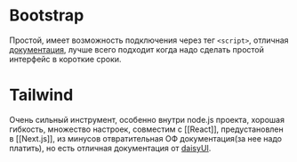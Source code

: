 # Bootstrap
Простой, имеет возможность подключения через тег `<script>`, отличная [документация](https://getbootstrap.com/docs/5.1/getting-started/introduction/), лучше всего подходит когда надо сделать простой интерфейс в короткие сроки.

# Tailwind
Очень сильный инструмент, особенно внутри node.js проекта, хорошая гибкость, множество настроек, совместим с [[React]], предустановлен в [[Next.js]], из минусов отвратительная ОФ документация(за нее надо платить), но есть отличная документация от [daisyUI](https://daisyui.com/). 